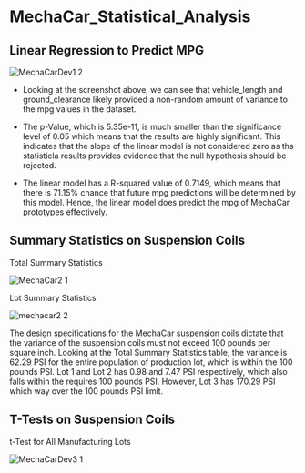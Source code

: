 # MechaCar_Statistical_Analysis

## Linear Regression to Predict MPG

![MechaCarDev1 2](https://user-images.githubusercontent.com/107225715/191778346-3c2a453f-4b4e-4995-8a24-63eaa6de1ad9.png)

* Looking at the screenshot above, we can see that vehicle_length and ground_clearance likely provided a non-random amount of variance to the mpg values in the dataset.

* The p-Value, which is 5.35e-11, is much smaller than the significance level of 0.05 which means that the results are highly significant. This indicates that the slope of the linear model is not considered zero as ths statisticla results provides evidence that the null hypothesis should be rejected.

* The linear model has a R-squared value of 0.7149, which means that there is 71.15% chance that future mpg predictions will be determined by this model. Hence, the linear model does predict the mpg of MechaCar prototypes effectively.

## Summary Statistics on Suspension Coils

Total Summary Statistics

![MechaCar2 1](https://user-images.githubusercontent.com/107225715/191841488-dab33157-f1b0-468f-895a-853cb8f0397a.png)

Lot Summary Statistics

![mechacar2 2](https://user-images.githubusercontent.com/107225715/191841688-601ed6a8-ca1d-4636-8eb5-f46144a64027.png)

The design specifications for the MechaCar suspension coils dictate that the variance of the suspension coils must not exceed 100 pounds per square inch. Looking at the Total Summary Statistics table, the variance is 62.29 PSI for the entire population of production lot, which is within the 100 pounds PSI. Lot 1 and Lot 2 has 0.98 and 7.47 PSI respectively, which also falls within the requires 100 pounds PSI. However, Lot 3 has 170.29 PSI which way over the 100 pounds PSI limit.

## T-Tests on Suspension Coils

t-Test for All Manufacturing Lots

![MechaCarDev3 1](https://user-images.githubusercontent.com/107225715/191973039-4172af55-c4e9-431a-9b06-65e56f47cacb.png)

